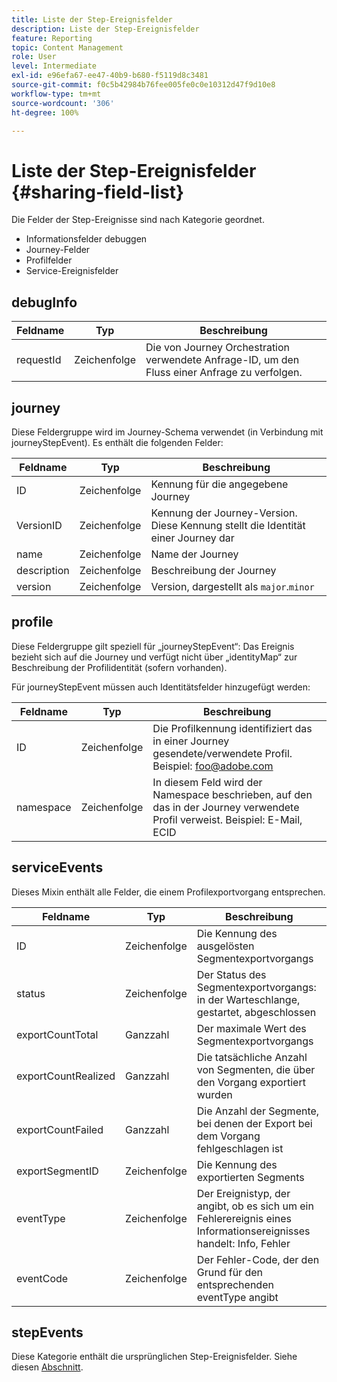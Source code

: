 ```yaml
---
title: Liste der Step-Ereignisfelder
description: Liste der Step-Ereignisfelder
feature: Reporting
topic: Content Management
role: User
level: Intermediate
exl-id: e96efa67-ee47-40b9-b680-f5119d8c3481
source-git-commit: f0c5b42984b76fee005fe0c0e10312d47f9d10e8
workflow-type: tm+mt
source-wordcount: '306'
ht-degree: 100%

---
```


# Liste der Step-Ereignisfelder {#sharing-field-list}

Die Felder der Step-Ereignisse sind nach Kategorie geordnet.

* Informationsfelder debuggen
* Journey-Felder
* Profilfelder
* Service-Ereignisfelder

## debugInfo

| Feldname | Typ | Beschreibung |
|---|---|------------|
| requestId | Zeichenfolge | Die von Journey Orchestration verwendete Anfrage-ID, um den Fluss einer Anfrage zu verfolgen. |

## journey

Diese Feldergruppe wird im Journey-Schema verwendet (in Verbindung mit journeyStepEvent). Es enthält die folgenden Felder:

| Feldname | Typ | Beschreibung |
|---|---|------------|
| ID | Zeichenfolge | Kennung für die angegebene Journey |
| VersionID | Zeichenfolge | Kennung der Journey-Version. Diese Kennung stellt die Identität einer Journey dar |
| name | Zeichenfolge | Name der Journey |
| description | Zeichenfolge | Beschreibung der Journey |
| version | Zeichenfolge | Version, dargestellt als `major`.`minor` |

## profile

Diese Feldergruppe gilt speziell für „journeyStepEvent“: Das Ereignis bezieht sich auf die Journey und verfügt nicht über „identityMap“ zur Beschreibung der Profilidentität (sofern vorhanden).

Für journeyStepEvent müssen auch Identitätsfelder hinzugefügt werden:

| Feldname | Typ | Beschreibung |
|---|---|------------|
| ID | Zeichenfolge | Die Profilkennung identifiziert das in einer Journey gesendete/verwendete Profil. Beispiel: foo@adobe.com |
| namespace | Zeichenfolge | In diesem Feld wird der Namespace beschrieben, auf den das in der Journey verwendete Profil verweist. Beispiel: E-Mail, ECID |

## serviceEvents

Dieses Mixin enthält alle Felder, die einem Profilexportvorgang entsprechen.

| Feldname | Typ | Beschreibung |
|---|---|------------|
| ID | Zeichenfolge | Die Kennung des ausgelösten Segmentexportvorgangs |
| status | Zeichenfolge | Der Status des Segmentexportvorgangs: in der Warteschlange, gestartet, abgeschlossen |
| exportCountTotal | Ganzzahl | Der maximale Wert des Segmentexportvorgangs |
| exportCountRealized | Ganzzahl | Die tatsächliche Anzahl von Segmenten, die über den Vorgang exportiert wurden |
| exportCountFailed | Ganzzahl | Die Anzahl der Segmente, bei denen der Export bei dem Vorgang fehlgeschlagen ist |
| exportSegmentID | Zeichenfolge | Die Kennung des exportierten Segments |
| eventType | Zeichenfolge | Der Ereignistyp, der angibt, ob es sich um ein Fehlerereignis eines Informationsereignisses handelt: Info, Fehler |
| eventCode | Zeichenfolge | Der Fehler-Code, der den Grund für den entsprechenden eventType angibt |

## stepEvents

Diese Kategorie enthält die ursprünglichen Step-Ereignisfelder. Siehe diesen [Abschnitt](../reports/sharing-legacy-fields.md).
